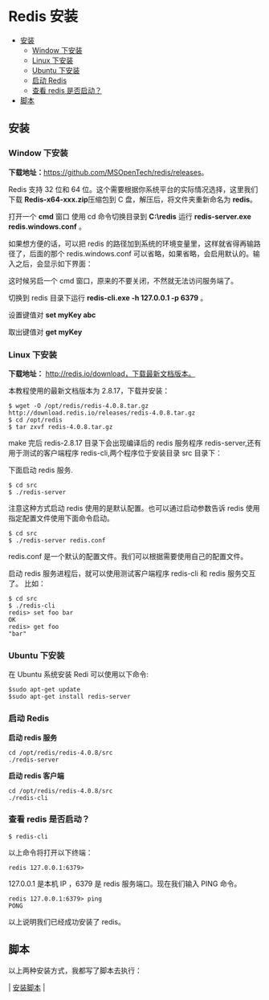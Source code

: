 # Redis 安装

<!-- TOC depthFrom:2 depthTo:3 -->

- [安装](#安装)
  - [Window 下安装](#window-下安装)
  - [Linux 下安装](#linux-下安装)
  - [Ubuntu 下安装](#ubuntu-下安装)
  - [启动 Redis](#启动-redis)
  - [查看 redis 是否启动？](#查看-redis-是否启动)
- [脚本](#脚本)

<!-- /TOC -->

## 安装

### Window 下安装

**下载地址：**<https://github.com/MSOpenTech/redis/releases>。

Redis 支持 32 位和 64 位。这个需要根据你系统平台的实际情况选择，这里我们下载 **Redis-x64-xxx.zip**压缩包到 C 盘，解压后，将文件夹重新命名为 **redis**。

打开一个 **cmd** 窗口 使用 cd 命令切换目录到 **C:\redis** 运行 **redis-server.exe redis.windows.conf** 。

如果想方便的话，可以把 redis 的路径加到系统的环境变量里，这样就省得再输路径了，后面的那个 redis.windows.conf 可以省略，如果省略，会启用默认的。输入之后，会显示如下界面：

这时候另启一个 cmd 窗口，原来的不要关闭，不然就无法访问服务端了。

切换到 redis 目录下运行 **redis-cli.exe -h 127.0.0.1 -p 6379** 。

设置键值对 **set myKey abc**

取出键值对 **get myKey**

### Linux 下安装

**下载地址：** http://redis.io/download，下载最新文档版本。

本教程使用的最新文档版本为 2.8.17，下载并安装：

```
$ wget -O /opt/redis/redis-4.0.8.tar.gz http://download.redis.io/releases/redis-4.0.8.tar.gz
$ cd /opt/redis
$ tar zxvf redis-4.0.8.tar.gz
```

make 完后 redis-2.8.17 目录下会出现编译后的 redis 服务程序 redis-server,还有用于测试的客户端程序 redis-cli,两个程序位于安装目录 src 目录下：

下面启动 redis 服务.

```
$ cd src
$ ./redis-server
```

注意这种方式启动 redis 使用的是默认配置。也可以通过启动参数告诉 redis 使用指定配置文件使用下面命令启动。

```
$ cd src
$ ./redis-server redis.conf
```

redis.conf 是一个默认的配置文件。我们可以根据需要使用自己的配置文件。

启动 redis 服务进程后，就可以使用测试客户端程序 redis-cli 和 redis 服务交互了。 比如：

```
$ cd src
$ ./redis-cli
redis> set foo bar
OK
redis> get foo
"bar"
```

### Ubuntu 下安装

在 Ubuntu 系统安装 Redi 可以使用以下命令:

```
$sudo apt-get update
$sudo apt-get install redis-server
```

### 启动 Redis

**启动 redis 服务**

```
cd /opt/redis/redis-4.0.8/src
./redis-server
```

**启动 redis 客户端**

```
cd /opt/redis/redis-4.0.8/src
./redis-cli
```

### 查看 redis 是否启动？

```
$ redis-cli
```

以上命令将打开以下终端：

```
redis 127.0.0.1:6379>
```

127.0.0.1 是本机 IP ，6379 是 redis 服务端口。现在我们输入 PING 命令。

```
redis 127.0.0.1:6379> ping
PONG
```

以上说明我们已经成功安装了 redis。

## 脚本

以上两种安装方式，我都写了脚本去执行：

| [安装脚本](https://github.com/dunwu/linux-tutorial/tree/master/codes/linux/soft) |
